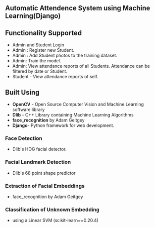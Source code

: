 ## Automatic Attendence System using Machine Learning(Django)
## Functionality Supported
- Admin and Student Login
- Admin : Register new Student.
- Admin : Add Student photos to the training dataset.
- Admin: Train the model.
- Admin: View attendance reports of all Students. Attendance can be filtered by date or Student. 
- Student - View attendance reports of self.

## Built Using
- **OpenCV** - Open Source Computer Vision and Machine Learning software library
- **Dlib** - C++ Library containing Machine Learning Algorithms
- **face_recognition** by Adam Geitgey 
- **Django**- Python framework for web development.

### Face Detection
- Dlib's HOG facial detector.

### Facial Landmark Detection
- Dlib's 68 point shape predictor

### Extraction of Facial Embeddings
- face_recognition by Adam Geitgey

### Classification of Unknown Embedding 
- using a Linear SVM (scikit-learn==0.20.4)



